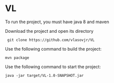 # VL

To run the project, you must have java 8 and maven

  Download the project and open its directory
```
 git clone https://github.com/vlasovjr/VL
```

  Use the following command to build the project:
```
mvn package
```

  Use the following command to start the project:
```
java -jar target/VL-1.0-SNAPSHOT.jar
```
